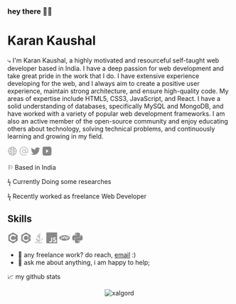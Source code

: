 ### hey there 🙋‍♂️
# Karan Kaushal

⤷ I'm Karan Kaushal, a highly motivated and resourceful self-taught web developer based in India. I have a deep passion for web development and take great pride in the work that I do. I have extensive experience developing for the web, and I always aim to create a positive user experience, maintain strong architecture, and ensure high-quality code. My areas of expertise include HTML5, CSS3, JavaScript, and React. I have a solid understanding of databases, specifically MySQL and MongoDB, and have worked with a variety of popular web development frameworks. I am also an active member of the open-source community and enjoy educating others about technology, solving technical problems, and continuously learning and growing in my field.


 <a aligh="left" href="https://xalgord.in" target="_blank" rel="noreferrer noopener"><img src="https://raw.githubusercontent.com/0xShapeShifter/dev-story/master/public/images/socials/globe.svg" alt="Website" width="22" height="22" /></a> <a aligh="left" href="mailto:xalgord@gmail.com" target="_blank" rel="noreferrer noopener"><img src="https://raw.githubusercontent.com/0xShapeShifter/dev-story/master/public/images/socials/at.svg" alt="Email" width="22" height="22" /></a> <a aligh="left" href="https://twitter.com/xalgord" target="_blank" rel="noreferrer noopener"><img src="https://raw.githubusercontent.com/0xShapeShifter/dev-story/master/public/images/socials/twitter.svg" alt="Twitter" width="22" height="22" /></a> <a aligh="left" href="https://www.youtube.com/xalgord" target="_blank" rel="noreferrer noopener"><img src="https://raw.githubusercontent.com/0xShapeShifter/dev-story/master/public/images/socials/youtube.svg" alt="YouTube" width="22" height="22" /></a>  

⚐ Based in India

ϟ Currently Doing some researches

ϟ Recently worked as freelance Web Developer

 ## Skills
   <a href="https://www.learn-c.org" target="_blank" rel="noreferrer noopener"><img src="https://raw.githubusercontent.com/0xShapeShifter/dev-story/master/public/images/skills/core/c.svg" alt="C" width="25" height="25" /></a> <a href="https://cplusplus.com" target="_blank" rel="noreferrer noopener"><img src="https://raw.githubusercontent.com/0xShapeShifter/dev-story/master/public/images/skills/core/cplus.svg" alt="C++" width="25" height="25" /></a> <a href="https://www.java.com" target="_blank" rel="noreferrer noopener"><img src="https://raw.githubusercontent.com/0xShapeShifter/dev-story/master/public/images/skills/core/java.svg" alt="Java" width="25" height="25" /></a> <a href="https://www.javascript.com" target="_blank" rel="noreferrer noopener"><img src="https://raw.githubusercontent.com/0xShapeShifter/dev-story/master/public/images/skills/core/javascript.svg" alt="JavaScript" width="25" height="25" /></a> <a href="https://www.php.net" target="_blank" rel="noreferrer noopener"><img src="https://raw.githubusercontent.com/0xShapeShifter/dev-story/master/public/images/skills/core/php.svg" alt="PHP" width="25" height="25" /></a> <a href="https://www.python.org" target="_blank" rel="noreferrer noopener"><img src="https://raw.githubusercontent.com/0xShapeShifter/dev-story/master/public/images/skills/core/python.svg" alt="Python" width="25" height="25" /></a>
  
- 💼 any freelance work? do reach, [email](mailto:connect@xalgord.in) :)
- 💬 ask me about anything, i am happy to help;


📈 my github stats

<p align="center"> <img src="https://github-readme-stats.vercel.app/api?username=xalgord&show_icons=true&theme=gotham" alt="xalgord" />





